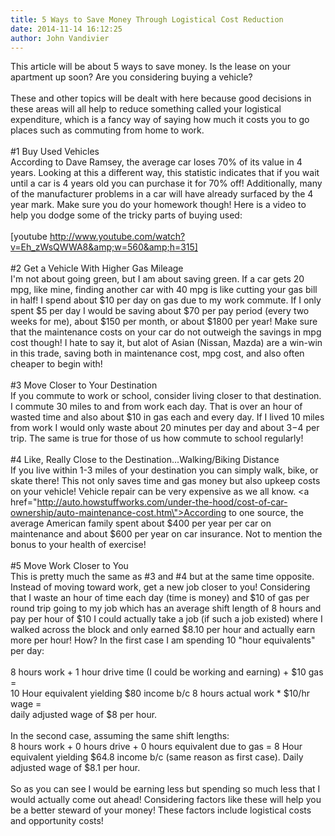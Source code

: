 ```yaml
---
title: 5 Ways to Save Money Through Logistical Cost Reduction
date: 2014-11-14 16:12:25
author: John Vandivier
---
```




This article will be about 5 ways to save money. Is the lease on your apartment up soon? Are you considering buying a vehicle?<br /><br />These and other topics will be dealt with here because good decisions in these areas will all help to reduce something called your logistical expenditure, which is a fancy way of saying how much it costs you to go places such as commuting from home to work.<br /><br />#1 Buy Used Vehicles<br />According to Dave Ramsey, the average car loses 70% of its value in 4 years. Looking at this a different way, this statistic indicates that if you wait until a car is 4 years old you can purchase it for 70% off! Additionally, many of the manufacturer problems in a car will have already surfaced by the 4 year mark. Make sure you do your homework though! Here is a video to help you dodge some of the tricky parts of buying used:<br /><br />[youtube http://www.youtube.com/watch?v=Eh_zWsQWWA8&amp;w=560&amp;h=315]<br /><br />#2 Get a Vehicle With Higher Gas Mileage<br />I'm not about going green, but I am about saving green. If a car gets 20 mpg, like mine, finding another car with 40 mpg is like cutting your gas bill in half! I spend about $10 per day on gas due to my work commute. If I only spent $5 per day I would be saving about $70 per pay period (every two weeks for me), about $150 per month, or about $1800 per year! Make sure that the maintenance costs on your car do not outweigh the savings in mpg cost though! I hate to say it, but alot of Asian (Nissan, Mazda) are a win-win in this trade, saving both in maintenance cost, mpg cost, and also often cheaper to begin with!<br /><br />#3 Move Closer to Your Destination<br />If you commute to work or school, consider living closer to that destination. I commute 30 miles to and from work each day. That is over an hour of wasted time and also about $10 in gas each and every day. If I lived 10 miles from work I would only waste about 20 minutes per day and about $3-$4 per trip. The same is true for those of us how commute to school regularly!<br /><br />#4 Like, Really Close to the Destination...Walking/Biking Distance<br />If you live within 1-3 miles of your destination you can simply walk, bike, or skate there! This not only saves time and gas money but also upkeep costs on your vehicle! Vehicle repair can be very expensive as we all know. <a href=\"http://auto.howstuffworks.com/under-the-hood/cost-of-car-ownership/auto-maintenance-cost.htm\">According to one source</a>, the average American family spent about $400 per year per car on maintenance and about $600 per year on car insurance. Not to mention the bonus to your health of exercise!<br /><br />#5 Move Work Closer to You<br />This is pretty much the same as #3 and #4 but at the same time opposite. Instead of moving toward work, get a new job closer to you! Considering that I waste an hour of time each day (time is money) and $10 of gas per round trip going to my job which has an average shift length of 8 hours and pay per hour of $10 I could actually take a job (if such a job existed) where I walked across the block and only earned $8.10 per hour and actually earn more per hour! How? In the first case I am spending 10 \"hour equivalents\" per day:<br /><br />8 hours work + 1 hour drive time (I could be working and earning) + $10 gas =<br />10 Hour equivalent yielding $80 income b/c 8 hours actual work * $10/hr wage =<br />daily adjusted wage of $8 per hour.<br /><br />In the second case, assuming the same shift lengths:<br />8 hours work + 0 hours drive + 0 hours equivalent due to gas = 8 Hour equivalent yielding $64.8 income b/c (same reason as first case). Daily adjusted wage of $8.1 per hour.<br /><br />So as you can see I would be earning less but spending so much less that I would actually come out ahead! Considering factors like these will help you be a better steward of your money! These factors include logistical costs and opportunity costs!